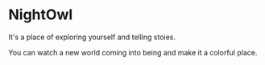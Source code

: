 # NightOwl
It's a place of exploring yourself and telling stoies.

You can watch a new world coming into being and make it a colorful place.
